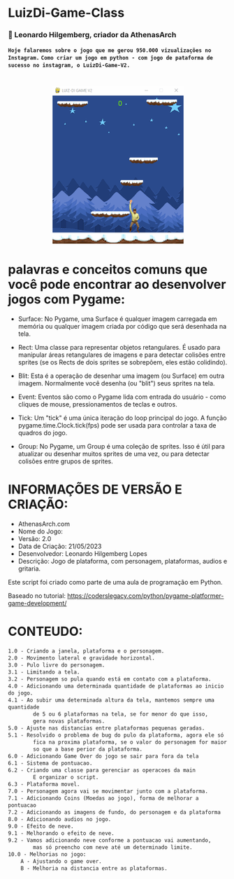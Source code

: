 # LuizDi-Game-Class

### :wolf: Leonardo Hilgemberg, criador da AthenasArch
**`Hoje falaremos sobre o jogo que me gerou 950.000 vizualizações no Instagram.`**
**`Como criar um jogo em python - com jogo de pataforma de sucesso no instagram, o LuizDi-Game-V2.`**

#

<p align="center">
  <img src="https://github.com/AthenasArch/LuizDi-Game-Class/blob/71e2644d568c4d7740da9e8139f3528e9bb8104d/Doc/Gif/LuizDi.gif" alt="LunarLander GIF" width="300" />
</p>

#

# palavras e conceitos comuns que você pode encontrar ao desenvolver jogos com Pygame:
  - Surface: No Pygame, uma Surface é qualquer imagem carregada em memória ou qualquer imagem criada por código que será desenhada na tela.

  - Rect: Uma classe para representar objetos retangulares. É usado para manipular áreas retangulares de imagens e para detectar colisões entre sprites (se os Rects de dois sprites se sobrepõem, eles estão colidindo).

  - Blit: Esta é a operação de desenhar uma imagem (ou Surface) em outra imagem. Normalmente você desenha (ou "blit") seus sprites na tela.

  - Event: Eventos são como o Pygame lida com entrada do usuário - como cliques de mouse, pressionamentos de teclas e outros.

  - Tick: Um "tick" é uma única iteração do loop principal do jogo. A função pygame.time.Clock.tick(fps) pode ser usada para controlar a taxa de quadros do jogo.

  - Group: No Pygame, um Group é uma coleção de sprites. Isso é útil para atualizar ou desenhar muitos sprites de uma vez, ou para detectar colisões entre grupos de sprites.

# INFORMAÇÕES DE VERSÃO E CRIAÇÃO:
- AthenasArch.com
- Nome do Jogo: <Luiz-Di Game>
- Versão: 2.0
- Data de Criação: 21/05/2023
- Desenvolvedor: Leonardo Hilgemberg Lopes
- Descrição: Jogo de plataforma, com personagem, plataformas, audios e gritaria.

Este script foi criado como parte de uma aula de programação em Python.

Baseado no tutorial: https://coderslegacy.com/python/pygame-platformer-game-development/

# CONTEUDO:
    1.0 - Criando a janela, plataforma e o personagem.
    2.0 - Movimento lateral e gravidade horizontal.
    3.0 - Pulo livre do personagem.
    3.1 - Limitando a tela.
    3.2 - Personagem so pula quando está em contato com a plataforma.
    4.0 - Adicionando uma determinada quantidade de plataformas ao inicio do jogo.
    4.1 - Ao subir uma determinada altura da tela, mantemos sempre uma quantidade 
            de 5 ou 6 plataformas na tela, se for menor do que isso,
            gera novas plataformas.
    5.0 - Ajuste nas distancias entre plataformas pequenas geradas.
    5.1 - Resolvido o problema de bug do pulo da plataforma, agora ele só 
            fica na proxima plataforma, se o valor do personagem for maior 
            so que a base perior da plataforma.
    6.0 - Adicionando Game Over do jogo se sair para fora da tela
    6.1 - Sistema de pontuacao.
    6.2 - Criando uma classe para gerenciar as operacoes da main
            E organizar o script.
    6.3 - Plataforma movel.
    7.0 - Personagem agora vai se movimentar junto com a plataforma.
    7.1 - Adicionando Coins (Moedas ao jogo), forma de melhorar a pontuacao
    7.2 - Adicionando as imagens de fundo, do personagem e da plataforma
    8.0 - Adicionando audios no jogo.
    9.0 - Efeito de neve.
    9.1 - Melhorando o efeito de neve.
    9.2 - Vamos adicionando neve conforme a pontuacao vai aumentando, 
            mas só preencho com neve até um determinado limite.
    10.0 - Melhorias no jogo:
        A - Ajustando o game over.
        B - Melhoria na distancia entre as plataformas.

